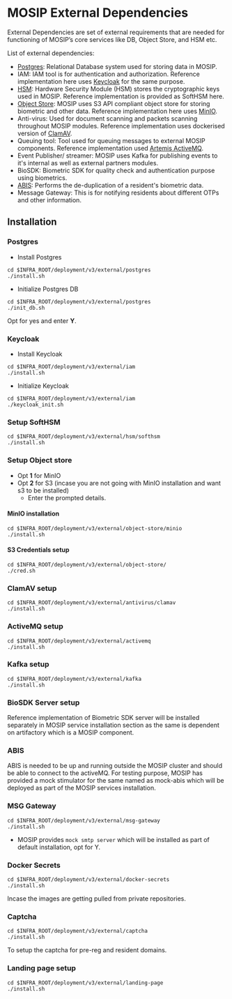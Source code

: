# MOSIP External Dependencies

External Dependencies are set of external requirements that are needed for functioning of MOSIP’s core services like DB, Object Store, and HSM etc.

List of external dependencies:

* [Postgres](https://www.postgresql.org/): Relational Database system used for storing data in MOSIP.
* IAM: IAM tool is for authentication and authorization. Reference implementation here uses [Keycloak](https://www.keycloak.org/) for the same purpose.
* [HSM](https://en.wikipedia.org/wiki/Hardware\_security\_module): Hardware Security Module (HSM) stores the cryptographic keys used in MOSIP. Reference implementation is provided as SoftHSM here.
* [Object Store](https://en.wikipedia.org/wiki/Object\_storage): MOSIP uses S3 API compliant object store for storing biometric and other data. Reference implementation here uses [MinIO](https://min.io/).
* Anti-virus: Used for document scanning and packets scanning throughout MOSIP modules. Reference implementation uses dockerised version of [ClamAV](https://www.clamav.net/).
* Queuing tool: Tool used for queuing messages to external MOSIP components. Reference implementation used [Artemis ActiveMQ](https://activemq.apache.org/components/artemis/).
* Event Publisher/ streamer: MOSIP uses Kafka for publishing events to it's internal as well as external partners modules.
* BioSDK: Biometric SDK for quality check and authentication purpose using biometrics.
* [ABIS](https://docs.mosip.io/1.2.0/biometrics/abis): Performs the de-duplication of a resident's biometric data.
* Message Gateway: This is for notifying residents about different OTPs and other information.

## Installation

### Postgres

* Install Postgres

```
cd $INFRA_ROOT/deployment/v3/external/postgres
./install.sh
```

* Initialize Postgres DB

```
cd $INFRA_ROOT/deployment/v3/external/postgres
./init_db.sh
```

Opt for yes and enter **Y**.

### Keycloak

* Install Keycloak

```
cd $INFRA_ROOT/deployment/v3/external/iam
./install.sh
```

* Initialize Keycloak

```
cd $INFRA_ROOT/deployment/v3/external/iam
./keycloak_init.sh
```

### Setup SoftHSM

```
cd $INFRA_ROOT/deployment/v3/external/hsm/softhsm
./install.sh
```

### Setup Object store

* Opt **1** for MinIO
* Opt **2** for S3 (incase you are not going with MinIO installation and want s3 to be installed)
  * Enter the prompted details.

#### MinIO installation

```
cd $INFRA_ROOT/deployment/v3/external/object-store/minio
./install.sh
```

#### S3 Credentials setup

```
cd $INFRA_ROOT/deployment/v3/external/object-store/
./cred.sh
```

### ClamAV setup

```
cd $INFRA_ROOT/deployment/v3/external/antivirus/clamav
./install.sh
```

### ActiveMQ setup

```
cd $INFRA_ROOT/deployment/v3/external/activemq
./install.sh
```

### Kafka setup

```
cd $INFRA_ROOT/deployment/v3/external/kafka
./install.sh
```

### BioSDK Server setup

Reference implementation of Biometric SDK server will be installed separately in MOSIP service installation section as the same is dependent on artifactory which is a MOSIP component.

### ABIS

ABIS is needed to be up and running outside the MOSIP cluster and should be able to connect to the activeMQ. For testing purpose, MOSIP has provided a mock stimulator for the same named as mock-abis which will be deployed as part of the MOSIP services installation.

### MSG Gateway

```
cd $INFRA_ROOT/deployment/v3/external/msg-gateway
./install.sh
```

* MOSIP provides `mock smtp server` which will be installed as part of default installation, opt for Y.

### Docker Secrets

```
cd $INFRA_ROOT/deployment/v3/external/docker-secrets
./install.sh
```

Incase the images are getting pulled from private repositories.

### Captcha

```
cd $INFRA_ROOT/deployment/v3/external/captcha
./install.sh
```

To setup the captcha for pre-reg and resident domains.

### Landing page setup

```
cd $INFRA_ROOT/deployment/v3/external/landing-page
./install.sh
```
